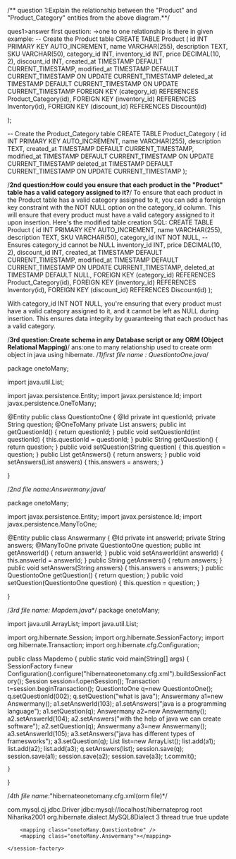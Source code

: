/** question 1:Explain the relationship between the "Product" and "Product_Category" entities from the above diagram.**/

ques1>answer first question: ->one to one relationship is there in given example:
-- Create the Product table
CREATE TABLE Product (
    id INT PRIMARY KEY AUTO_INCREMENT,
    name VARCHAR(255),
    description TEXT,
    SKU VARCHAR(50),
    category_id INT,
    inventory_id INT,
    price DECIMAL(10, 2),
    discount_id INT,
   created_at TIMESTAMP DEFAULT CURRENT_TIMESTAMP,
    modified_at TIMESTAMP DEFAULT CURRENT_TIMESTAMP ON UPDATE CURRENT_TIMESTAMP
    deleted_at TIMESTAMP DEFAULT CURRENT_TIMESTAMP ON UPDATE CURRENT_TIMESTAMP
    FOREIGN KEY (category_id) REFERENCES Product_Category(id),
    FOREIGN KEY (inventory_id) REFERENCES Inventory(id),
    FOREIGN KEY (discount_id) REFERENCES Discount(id)
    
);

-- Create the Product_Category table
CREATE TABLE Product_Category (
    id INT PRIMARY KEY AUTO_INCREMENT,
    name VARCHAR(255),
    description TEXT,
    created_at TIMESTAMP DEFAULT CURRENT_TIMESTAMP,
    modified_at TIMESTAMP DEFAULT CURRENT_TIMESTAMP ON UPDATE CURRENT_TIMESTAMP
    deleted_at TIMESTAMP DEFAULT CURRENT_TIMESTAMP ON UPDATE CURRENT_TIMESTAMP
);



/**2nd question:How could you ensure that each product in the "Product" table has a valid category assigned to it?**/
To ensure that each product in the Product table has a valid category assigned to it, you can add a foreign key constraint with the NOT NULL option on the category_id column. 
This will ensure that every product must have a valid category assigned to it upon insertion. Here's the modified table creation SQL:
CREATE TABLE Product (
    id INT PRIMARY KEY AUTO_INCREMENT,
    name VARCHAR(255),
    description TEXT,
    SKU VARCHAR(50),
    category_id INT NOT NULL, -- Ensures category_id cannot be NULL
    inventory_id INT,
    price DECIMAL(10, 2),
    discount_id INT,
    created_at TIMESTAMP DEFAULT CURRENT_TIMESTAMP,
    modified_at TIMESTAMP DEFAULT CURRENT_TIMESTAMP ON UPDATE CURRENT_TIMESTAMP,
    deleted_at TIMESTAMP DEFAULT NULL,
    FOREIGN KEY (category_id) REFERENCES Product_Category(id),
    FOREIGN KEY (inventory_id) REFERENCES Inventory(id),
    FOREIGN KEY (discount_id) REFERENCES Discount(id)
);

With category_id INT NOT NULL, you're ensuring that every product must have a valid category assigned to it, and it cannot be left as NULL during insertion. 
This ensures data integrity by guaranteeing that each product has a valid category.


/**3rd question:Create schema in any Database script or any ORM (Object Relational Mapping)**/
ans:one to many relationship used to create orm object in java using hibernate.
/*1)first file name : QuestiontoOne.java*/


package onetoMany;

import java.util.List;

import javax.persistence.Entity;
import javax.persistence.Id;
import javax.persistence.OneToMany;

@Entity
public class QuestiontoOne {
	@Id
	private int questionId;
	private String question;
	@OneToMany
	private List<Answermany> answers;
	public int getQuestionId() {
		return questionId;
	}
	public void setQuestionId(int questionId) {
		this.questionId = questionId;
	}
	public String getQuestion() {
		return question;
	}
	public void setQuestion(String question) {
		this.question = question;
	}
	public List<Answermany> getAnswers() {
		return answers;
	}
	public void setAnswers(List<Answermany> answers) {
		this.answers = answers;
	}
	
	
}


/*2nd file name:Answermany.java*/


package onetoMany;

import javax.persistence.Entity;
import javax.persistence.Id;
import javax.persistence.ManyToOne;

@Entity
public class Answermany {
	@Id
	private int answerId;
	private String answers;
	@ManyToOne
	private QuestiontoOne question;
	public int getAnswerId() {
		return answerId;
	}
	public void setAnswerId(int answerId) {
		this.answerId = answerId;
	}
	public String getAnswers() {
		return answers;
	}
	public void setAnswers(String answers) {
		this.answers = answers;
	}
	public QuestiontoOne getQuestion() {
		return question;
	}
	public void setQuestion(QuestiontoOne question) {
		this.question = question;
	}
	

}

/*3rd file name: Mapdem.java**/
package onetoMany;

import java.util.ArrayList;
import java.util.List;

import org.hibernate.Session;
import org.hibernate.SessionFactory;
import org.hibernate.Transaction;
import org.hibernate.cfg.Configuration;

public class Mapdemo {
	public static void main(String[] args) {
		SessionFactory f=new Configuration().configure("hibernateonetomany.cfg.xml").buildSessionFactory();
		Session session=f.openSession();
		Transaction t=session.beginTransaction();
		QuestiontoOne q=new QuestiontoOne();
		q.setQuestionId(002);
		q.setQuestion("what is java");
		Answermany a1=new Answermany();
		a1.setAnswerId(103);
		a1.setAnswers("java is a programming language");
		a1.setQuestion(q);
		Answermany a2=new Answermany();
		a2.setAnswerId(104);
		a2.setAnswers("with the help of java we can create software");
		a2.setQuestion(q);
		Answermany a3=new Answermany();
		a3.setAnswerId(105);
		a3.setAnswers("java has different types of framesworks");
		a3.setQuestion(q);
		List<Answermany> list=new ArrayList<Answermany>();
		list.add(a1);
		list.add(a2);
		list.add(a3);
		q.setAnswers(list);
		session.save(q);
		session.save(a1);
		session.save(a2);
		session.save(a3);
		t.commit();
		
		
		
	}

}

/*4th file name:*"hibernateonetomany.cfg.xml(orm file)*/
<?xml version="1.0" encoding="UTF-8"?>
<!DOCTYPE hibernate-configuration PUBLIC
	"-//Hibernate/Hibernate Configuration DTD 3.0//EN"
	"http://www.hibernate.org/dtd/hibernate-configuration-3.0.dtd">
<hibernate-configuration>
	<session-factory>
		<property name="connection.driver_class">com.mysql.cj.jdbc.Driver</property>
		<property name="connection.url">jdbc:mysql://localhost/hibernateprog</property>
		<property name="connection.username">root</property>
		<property name="connection.password">Niharika2001</property>
		<property name="dialect">org.hibernate.dialect.MySQL8Dialect</property>
		<property name="connection.pool_size">3</property>
		<property name="current_session_context_class">thread</property>
		<property name="show_sql">true</property>
		<property name="format_sql">true</property>
		<property name="hbm2ddl.auto">update</property>

		<mapping class="onetoMany.QuestiontoOne" />
		<mapping class="onetoMany.Answermany"></mapping>

	</session-factory>


</hibernate-configuration>






